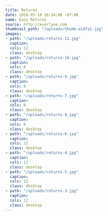 ```yaml
---
title: Returns
date: 2018-05-10 16:34:00 -07:00
name: Easy Returns
source: http://everlane.com
thumbnail_path: "/uploads/thumb-a14fa1.jpg"
images:
- path: "/uploads/returns-11.jpg"
  caption: 
  cols: 12
  class: desktop
- path: "/uploads/returns-10.jpg"
  caption: 
  cols: 6
  class: desktop
- path: "/uploads/returns-9.jpg"
  caption: 
  cols: 6
  class: desktop
- path: "/uploads/returns-7.jpg"
  caption: 
  cols: 6
  class: desktop
- path: "/uploads/returns-8.jpg"
  caption: 
  cols: 6
  class: desktop
- path: "/uploads/returns-6.jpg"
  caption: 
  cols: 12
  class: desktop
- path: "/uploads/returns-4.jpg"
  caption: 
  cols: 12
  class: desktop
- path: "/uploads/returns-5.jpg"
  caption: 
  cols: 12
  class: desktop
- path: "/uploads/returns-3.jpg"
  caption: 
  cols: 12
  class: desktop
---
```


